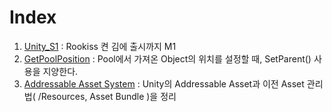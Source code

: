 # Index
1. [Unity_S1](Unity_S1/README.md) : Rookiss 켠 김에 출시까지 M1
2. [GetPoolPosition](1_GetPoolPosition.md) : Pool에서 가져온 Object의 위치를 설정할 때, SetParent() 사용을 지양한다.
3. [Addressable Asset System](3_Addressable_Asset/) : Unity의 Addressable Asset과 이전 Asset 관리법( /Resources, Asset Bundle )을 정리